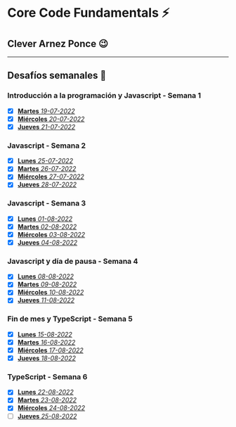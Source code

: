 # Core Code Fundamentals :zap: 
## Clever Arnez Ponce  :wink:
---
## Desafíos semanales  :orange_book:

### Introducción a la programación y Javascript - Semana 1

- [x] [**Martes** *19-07-2022*](/Week1/Martes-19-07-22.md) 
- [x] [**Miércoles** *20-07-2022*](/Week1/Miércoles-20-07-22.md) 
- [x] [**Jueves** *21-07-2022*](/Week1/Jueves-21-07-22.md) 

### Javascript - Semana 2

- [x] [**Lunes** *25-07-2022*](/Week2/Lunes-25-07-22.md) 
- [x] [**Martes** *26-07-2022*](/Week2/Martes-26-07-22.md) 
- [x] [**Miércoles** *27-07-2022*](/Week2/Miércoles-27-07-22.md) 
- [x] [**Jueves** *28-07-2022*](/Week2/Jueves-28-07-22.md) 

### Javascript - Semana 3

- [x] [**Lunes** *01-08-2022*](/Week3/Lunes-01-08-22.md) 
- [x] [**Martes** *02-08-2022*](/Week3/Martes-02-08-22.md) 
- [x] [**Miércoles** *03-08-2022*](/Week3/Miércoles-03-08-22.md) 
- [x] [**Jueves** *04-08-2022*](/Week3/Jueves-04-08-22.md) 

### Javascript y día de pausa - Semana 4

- [x] [**Lunes** *08-08-2022*](/Week4/Lunes-08-08-22.md) 
- [x] [**Martes** *09-08-2022*](/Week4/Martes-09-08-22.md) 
- [x] [**Miércoles** *10-08-2022*](/Week4/Miércoles-10-08-22.md) 
- [x] [**Jueves** *11-08-2022*](/Week4/Jueves-11-08-22.md) 

### Fin de mes y TypeScript - Semana 5

- [x] [**Lunes** *15-08-2022*](/Week5/Lunes-15-08-22.md) 
- [x] [**Martes** *16-08-2022*](/Week5/Martes-16-08-22.md) 
- [x] [**Miércoles** *17-08-2022*](/Week5/Miércoles-17-08-22.md) 
- [x] [**Jueves** *18-08-2022*](/Week5/Jueves-18-08-22.md) 

### TypeScript - Semana 6

- [x] [**Lunes** *22-08-2022*](/Week6/Lunes-22-08-22.md) 
- [x] [**Martes** *23-08-2022*](/Week6/Martes-23-08-22.md) 
- [x] [**Miércoles** *24-08-2022*](/Week6/Miércoles-24-08-22.md) 
- [ ] [**Jueves** *25-08-2022*](/Week6/Jueves-25-08-22.md) 
